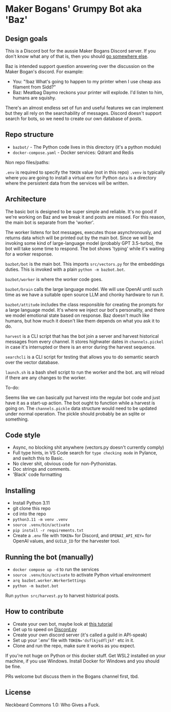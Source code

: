 # Maker Bogans' Grumpy Bot aka 'Baz'

## Design goals

This is a Discord bot for the aussie Maker Bogans Discord server. If you don't know what any of that is, then you should [go somewhere else](https://www.youtube.com/results?search_query%253Dcat%252Bvideos).

Baz is intended support question answering over the discussion on the Maker Bogan's discord. For example:

* You: "!baz What's going to happen to my printer when I use cheap ass filament from Sidd?"
* Baz: Meatbag Daymo reckons your printer will explode. I'd listen to him, humans are squishy.

There's an almost endless set of fun and useful features we can implement but they all rely on the searchability of messages. Discord doesn't support search for bots, so we need to create our own database of posts.

## Repo structure

- `bazbot/` - The Python code lives in this directory (it's a python module)
- `docker-compose.yaml` - Docker services: Qdrant and Redis

Non repo files/paths:

`.env` is required to specify the `TOKEN` value (not in this repo)
`.venv` is typically where you are going to install a virtual env for Python
`data` is a directory where the persistent data from the services will be written.

## Architecture

The basic bot is designed to be super simple and reliable. It's no good if we're working on Baz and we break it and posts are missed. For this reason, the main bot is separate from the 'worker'.

The worker listens for bot messages, executes those asynchronously, and returns data which will be printed out by the main bot. Since we will be invoking some kind of large-language model (probably GPT 3.5-turbo), the bot will take some time to respond. The bot shows 'typing' while it's waiting for a worker response.

`bazbot/bot` is the main bot. This imports `src/vectors.py` for the embeddings duties. This is invoked with a plain `python -m bazbot.bot`.

`bazbot/worker` is where the worker code goes.

`bazbot/brain` calls the large language model. We will use OpenAI until such time as we have a suitable open source LLM and chonky hardware to run it.


`bazbot/attitude` includes the class responsible for creating the prompts for a large language model. It's where we inject our bot's personality, and there we model emotional state based on response. Baz doesn't much like humans, but how much it doesn't like them depends on what you ask it to do.

`harvest` is a CLI script that has the bot join a server and harvest historical messages from every channel. It stores highwater dates in `channels.pickel` in case it's interrupted or there is an error during the harvest sequence.

`searchcli` is a CLI script for testing that allows you to do semantic search over the vector database.

`launch.sh` is a bash shell script to run the worker and the bot. arq will reload if there are any changes to the worker.

To-do:

Seems like we can basically put harvest into the regular bot code and just have it as a start-up action. The bot ought to function while a harvest is going on.
The `channels.pickle` data structure would need to be updated under normal operation. The pickle should probably be an sqlite or something.

## Code style

* Async, no blocking shit anywhere (vectors.py doesn't currently comply)
* Full type hints, in VS Code search for `type checking mode` in Pylance, and switch this to Basic.
* No clever shit, obvious code for non-Pythonistas.
* Doc strings and comments.
* 'Black' code formatting

## Installing

* Install Python 3.11
* git clone this repo
* cd into the repo
* `python3.11 -m venv .venv`
* `source .venv/bin/activate`
* `pip install -r requirements.txt`
* Create a `.env` file with `TOKEN=` for Discord, and `OPENAI_API_KEY=` for OpenAI values, and `GUILD_ID` for the harvester tool.

## Running the bot (manually)

* `docker compose up -d` to run the services
* `source .venv/bin/activate` to activate Python virtual environment
* `arq bazbot.worker.WorkerSettings`
* `python -m bazbot.bot`

Run `python src/harvest.py` to harvest historical posts.

## How to contribute

* Create your own bot, maybe look at [this tutorial](https://realpython.com/how-to-make-a-discord-bot-python/)
* Get up to speed on [Discord.py](https://discordpy.readthedocs.io/en/stable/)
* Create your own discord server (it's called a guild in API-speak)
* Set up your '.env' file with `TOKEN='dsflkjsdfljkf'` etc in it.
* Clone and run the repo, make sure it works as you expect.

If you're not huge on Python or this docker stuff. Get WSL2 installed on your machine, if you use Windows. Install Docker for Windows and you should be fine.

PRs welcome but discuss them in the Bogans channel first, tbd.

## License

Neckbeard Commons 1.0: Who Gives a Fuck.

